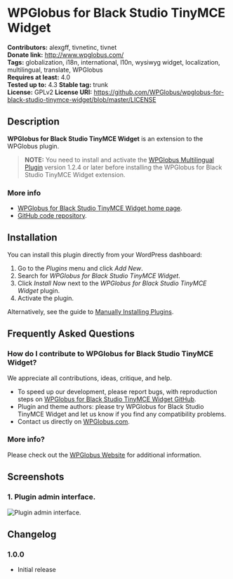 # WPGlobus for Black Studio TinyMCE Widget #
**Contributors:** alexgff, tivnetinc, tivnet  
**Donate link:** http://www.wpglobus.com/  
**Tags:** globalization, i18n, international, l10n, wysiwyg widget, localization, multilingual, translate, WPGlobus  
**Requires at least:** 4.0  
**Tested up to:** 4.3
**Stable tag:** trunk  
**License:** GPLv2
**License URI:** https://github.com/WPGlobus/wpglobus-for-black-studio-tinymce-widget/blob/master/LICENSE  

## Description ##

**WPGlobus for Black Studio TinyMCE Widget** is an extension to the WPGlobus plugin.

> **NOTE:** You need to install and activate the [WPGlobus Multilingual Plugin](https://wordpress.org/plugins/wpglobus/) version 1.2.4 or later before installing the WPGlobus for Black Studio TinyMCE Widget extension.

### More info ###

* [WPGlobus for Black Studio TinyMCE Widget home page](http://www.wpglobus.com/).
* [GitHub code repository](https://github.com/WPGlobus/wpglobus-for-black-studio-tinymce-widget).

## Installation ##

You can install this plugin directly from your WordPress dashboard:

1. Go to the *Plugins* menu and click *Add New*.
1. Search for *WPGlobus for Black Studio TinyMCE Widget*.
1. Click *Install Now* next to the *WPGlobus for Black Studio TinyMCE Widget* plugin.
1. Activate the plugin.

Alternatively, see the guide to [Manually Installing Plugins](http://codex.wordpress.org/Managing_Plugins#Manual_Plugin_Installation).

## Frequently Asked Questions ##

### How do I contribute to WPGlobus for Black Studio TinyMCE Widget? ###

We appreciate all contributions, ideas, critique, and help.

* To speed up our development, please report bugs, with reproduction steps on [WPGlobus for Black Studio TinyMCE Widget GitHub](https://github.com/WPGlobus/wpglobus-for-black-studio-tinymce-widget).
* Plugin and theme authors: please try WPGlobus for Black Studio TinyMCE Widget and let us know if you find any compatibility problems.
* Contact us directly on [WPGlobus.com](http://www.wpglobus.com/contact-us/).

### More info? ###

Please check out the [WPGlobus Website](http://www.wpglobus.com/) for additional information.

## Screenshots ##

### 1. Plugin admin interface. ###
![Plugin admin interface.](https://github.com/WPGlobus/wpglobus-for-black-studio-tinymce-widget/master/assets/screenshot-1.png)

## Changelog ##

### 1.0.0 ###
* Initial release
